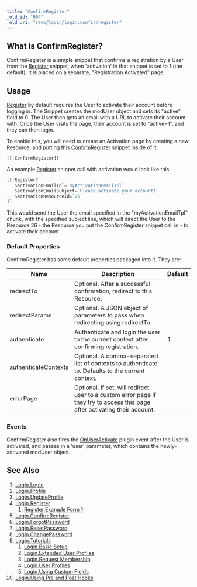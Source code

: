 ```yaml
---
title: "ConfirmRegister"
_old_id: "904"
_old_uri: "revo/login/login.confirmregister"
---
```


## What is ConfirmRegister?

ConfirmRegister is a simple snippet that confirms a registration by a User from the [Register](extras/login/login.register "Login.Register") snippet, when 'activation' in that snippet is set to 1 (the default). It is placed on a separate, "Registration Activated" page.

## Usage

[Register](extras/login/login.register "Login.Register") by default requires the User to activate their account before logging in. The Snippet creates the modUser object and sets its "active" field to 0. The User then gets an email with a URL to activate their account with. Once the User visits the page, their account is set to "active=1", and they can then login.

To enable this, you will need to create an Activation page by creating a new Resource, and putting this [ConfirmRegister](extras/login/login.confirmregister "Login.ConfirmRegister") snippet inside of it:

``` php
[[!ConfirmRegister]]
```

An example [Register](extras/login/login.register "Login.Register") snippet call with activation would look like this:

``` php
[[!Register?
   &activationEmailTpl=`myActivationEmailTpl`
   &activationEmailSubject=`Please activate your account!`
   &activationResourceId=`26`
]]
```

This would send the User the email specified in the "myActivationEmailTpl" chunk, with the specified subject line, which will direct the User to the Resource 26 - the Resource you put the ConfirmRegister snippet call in - to activate their account.

### Default Properties

ConfirmRegister has some default properties packaged into it. They are:

| Name                 | Description                                                                                                                 | Default |
| -------------------- | --------------------------------------------------------------------------------------------------------------------------- | ------- |
| redirectTo           | Optional. After a successful confirmation, redirect to this Resource.                                                       |         |
| redirectParams       | Optional. A JSON object of parameters to pass when redirecting using redirectTo.                                            |         |
| authenticate         | Authenticate and login the user to the current context after confirming registration.                                       | 1       |
| authenticateContexts | Optional. A comma-separated list of contexts to authenticate to. Defaults to the current context.                           |         |
| errorPage            | Optional. If set, will redirect user to a custom error page if they try to access this page after activating their account. |

### Events

ConfirmRegister also fires the [OnUserActivate](developing-in-modx/basic-development/plugins/system-events/onuseractivate "OnUserActivate") plugin event after the User is activated, and passes in a 'user' parameter, which contains the newly-activated modUser object.

## See Also

1. [Login.Login](extras/login/login)
2. [Login.Profile](extras/login/login.profile)
3. [Login.UpdateProfile](extras/login/login.updateprofile)
4. [Login.Register](extras/login/login.register)
   1. [Register.Example Form 1](extras/login/login.register/example-form-1)
5. [Login.ConfirmRegister](extras/login/login.confirmregister)
6. [Login.ForgotPassword](extras/login/login.forgotpassword)
7. [Login.ResetPassword](extras/login/login.resetpassword)
8. [Login.ChangePassword](extras/login/login.changepassword)
9. [Login.Tutorials](extras/login/login.tutorials)
    1. [Login.Basic Setup](extras/login/login.tutorials/basic-setup)
    2. [Login.Extended User Profiles](extras/login/login.tutorials/extended-user-profiles)
    3. [Login.Request Membership](extras/login/login.tutorials/request-membership)
    4. [Login.User Profiles](extras/login/login.tutorials/user-profiles)
    5. [Login.Using Custom Fields](extras/login/login.tutorials/using-custom-fields)
10. [Login.Using Pre and Post Hooks](extras/login/login.tutorials/using-pre-and-post-hooks)
